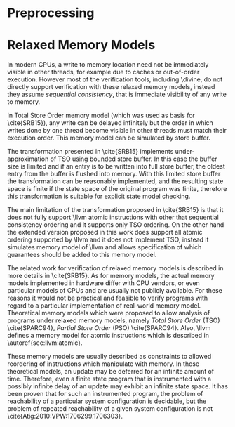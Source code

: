 

# Preprocessing 


# Relaxed Memory Models

In modern CPUs, a write to memory location need not be immediately visible in
other threads, for example due to caches or out-of-order execution. However most
of the verification tools, including \divine, do not directly support
verification with these relaxed memory models, instead they assume *sequential
consistency*, that is immediate visibility of any write to memory.

In Total Store Order memory model (which was used as basis for \cite{SRB15}),
any write can be delayed infinitely but the order in which writes done by one
thread become visible in other threads must match their execution order. This
memory model can be simulated by store buffer. 

The transformation presented in \cite{SRB15} implements under-approximation of
TSO using bounded store buffer. In this case the buffer size is limited and if
an entry is to be written into full store buffer, the oldest entry from the
buffer is flushed into memory. With this limited store buffer the transformation
can be reasonably implemented, and the resulting state space is finite if the
state space of the original program was finite, therefore this transformation is
suitable for explicit state model checking.

The main limitation of the transformation proposed in \cite{SRB15} is that it
does not fully support \llvm atomic instructions with other that sequential
consistency ordering and it supports only TSO ordering. On the other hand the
extended version proposed in this work does support all atomic ordering
supported by \llvm and it does not implement TSO, instead it simulates memory
model of \llvm and allows specification of which guarantees should be added to
this memory model.


The related work for verification of relaxed memory models is described in more
details in \cite{SRB15}. As for memory models, the actual memory models
implemented in hardware differ with CPU vendors, or even particular models of
CPUs and are usually not publicly available. For these reasons it would not be
practical and feasible to verify programs with regard to a particular
implementation of real-world memory model. Theoretical memory models which were
proposed to allow analysis of programs under relaxed memory models, namely
*Total Store Order* (TSO) \cite{SPARC94}, *Partial Store Order* (PSO)
\cite{SPARC94}.  Also, \llvm defines a memory model for atomic instructions
which is described in \autoref{sec:llvm:atomic}.

These memory models are usually described as constraints to allowed reordering
of instructions which manipulate with memory.  In those theoretical models, an
update may be deferred for an infinite amount of time.  Therefore, even a finite
state program that is instrumented with a possibly infinite delay of an update
may exhibit an infinite state space. It has been proven that for such an
instrumented program, the problem of reachability of a particular system
configuration is decidable, but the problem of repeated reachability of a given
system configuration is not \cite{Atig:2010:VPW:1706299.1706303}.

